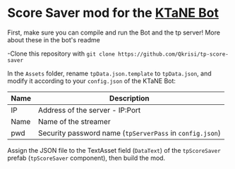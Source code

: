 # Score Saver mod for the [KTaNE Bot](https://github.com/Qkrisi/ktanecord)

First, make sure you can compile and run the Bot and the tp server! More about these in the bot's readme

-Clone this repository with `git clone https://github.com/Qkrisi/tp-score-saver`

In the `Assets` folder, rename `tpData.json.template` to `tpData.json`, and modify it according to your `config.json` of the KTaNE Bot:

| Name | Description |
| - | - |
| IP | Address of the server - IP:Port |
| Name | Name of the streamer |
| pwd | Security password name  (`tpServerPass` in `config.json`)|


Assign the JSON file to the TextAsset field (`DataText`) of the `tpScoreSaver` prefab (`tpScoreSaver` component), then build the mod.
